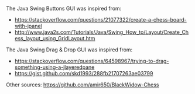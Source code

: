 The Java Swing Buttons GUI was inspired from:

- https://stackoverflow.com/questions/21077322/create-a-chess-board-with-jpanel
- http://www.java2s.com/Tutorials/Java/Swing_How_to/Layout/Create_Chess_layout_using_GridLayout.htm

The Java Swing Drag & Drop GUI was inspired from:

- https://stackoverflow.com/questions/64598967/trying-to-drag-something-using-a-jlayeredpane
- https://gist.github.com/skd1993/288fb21707263ae03799

Other sources:
https://github.com/amir650/BlackWidow-Chess
